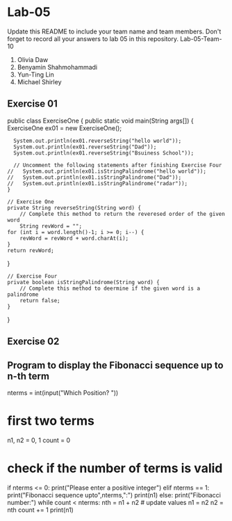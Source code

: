 # Lab-05

Update this README to include your team name and team members. Don't forget to record all your answers to lab 05 in this repository.
Lab-05-Team-10

1. Olivia Daw
2. Benyamin Shahmohammadi
3. Yun-Ting Lin
4. Michael Shirley

## Exercise 01
public class ExerciseOne {
    public static void main(String args[]) {
      ExerciseOne ex01 = new ExerciseOne();

      System.out.println(ex01.reverseString("hello world"));
      System.out.println(ex01.reverseString("Dad"));
      System.out.println(ex01.reverseString("Bsuiness School"));
      
      // Uncomment the following statements after finishing Exercise Four
    //   System.out.println(ex01.isStringPalindrome("hello world"));
    //   System.out.println(ex01.isStringPalindrome("Dad"));
    //   System.out.println(ex01.isStringPalindrome("radar"));
    }
    
    // Exercise One
    private String reverseString(String word) {
        // Complete this method to return the reveresed order of the given word
        String revWord = "";
    for (int i = word.length()-1; i >= 0; i--) {
        revWord = revWord + word.charAt(i);
    }
    return revWord;
  }
    
    
    // Exercise Four
    private boolean isStringPalindrome(String word) {
        // Complete this method to deermine if the given word is a palindrome
        return false;
    }
}

## Exercise 02
## Program to display the Fibonacci sequence up to n-th term

nterms = int(input("Which Position? "))

# first two terms
n1, n2 = 0, 1
count = 0

# check if the number of terms is valid
if nterms <= 0:
   print("Please enter a positive integer")
elif nterms == 1:
   print("Fibonacci sequence upto",nterms,":")
   print(n1)
else:
   print("Fibonacci number:")
   while count < nterms:
       nth = n1 + n2
       # update values
       n1 = n2
       n2 = nth
       count += 1
print(n1)
